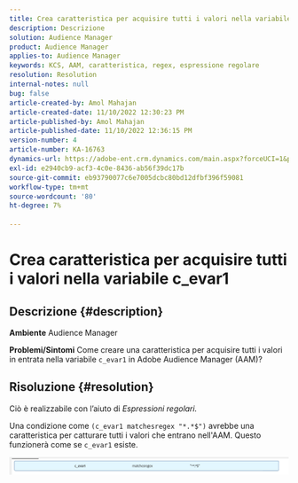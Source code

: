 ```yaml
---
title: Crea caratteristica per acquisire tutti i valori nella variabile c_evar1
description: Descrizione
solution: Audience Manager
product: Audience Manager
applies-to: Audience Manager
keywords: KCS, AAM, caratteristica, regex, espressione regolare
resolution: Resolution
internal-notes: null
bug: false
article-created-by: Amol Mahajan
article-created-date: 11/10/2022 12:30:23 PM
article-published-by: Amol Mahajan
article-published-date: 11/10/2022 12:36:15 PM
version-number: 4
article-number: KA-16763
dynamics-url: https://adobe-ent.crm.dynamics.com/main.aspx?forceUCI=1&pagetype=entityrecord&etn=knowledgearticle&id=afe65171-f360-ed11-9561-6045bd006268
exl-id: e2940cb9-acf3-4c0e-8436-ab56f39dc17b
source-git-commit: eb93790077c6e7005dcbc80bd12dfbf396f59081
workflow-type: tm+mt
source-wordcount: '80'
ht-degree: 7%

---
```


# Crea caratteristica per acquisire tutti i valori nella variabile c_evar1

## Descrizione {#description}

<b>Ambiente</b>
Audience Manager


<b>Problemi/Sintomi</b>
Come creare una caratteristica per acquisire tutti i valori in entrata nella variabile `c_evar1` in Adobe Audience Manager (AAM)?


## Risoluzione {#resolution}


Ciò è realizzabile con l’aiuto di *Espressioni regolari.*

Una condizione come `(c_evar1 matchesregex "*.*$")` avrebbe una caratteristica per catturare tutti i valori che entrano nell&#39;AAM. Questo funzionerà come se `c_evar1` esiste.



![](assets/1b1452cb-a86b-eb11-a812-00224803aaf7.png)

